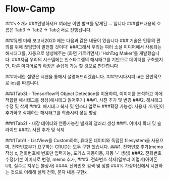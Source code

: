 # Flow-Camp

###<소개>
###안녕하세요 여러분 이번 발표를 맡게된 ... 입니다
###발표내용의 흐름은 Tab3 -> Tab2 -> Tab순서로 진행됩니다.

###유엔 미래 보고서2020 에는 다음과 같은 내용이 있습니다
###'기술은 인류의 편의를 위해 끊임없이 발전할 것이다'
###그래서 우리는 여러 소셜 미디어에서 사용되는 해시태그를, 자동으로 생성해주는 (화면 가르키면서) 'HshTag Maker'를 개발했습니다.
###지금 우리의 시스템에는 인스타그램의 해시태그를 기반으로 데이터를 구축했지만, 다른 미디어로의 확장은 손쉽게 가능 할 것으로 판단합니다

###자세한 설명은 시현을 통해서 설명해드리겠습니다.
###보시다시피 ui는 전반적으로 ios를 따릅니다.

###(Tab3) - Tensorflow의 Object Detection을 이용하여, 이미지를 분석하고 이에 적합한 해시태그를 생성(해시태그 읽어주기)
###1. 사진 추가 및 변경
###2. 해시태그 수정 및 삭제
###3. 해시태그 복사 및 인스타 업로드
###확장 가능성: 사용자 개개인이 추가하고 삭제하는 해시태그를 학습시켜 성능 향상

###(Tab2) - 내장 데이터와 연동가능한 별개의 갤러리 생성
###1. 이미지 확대 및 슬라이드
###2. 사진 추가 및 삭제

###(Tab1) - ListView를 Custom하여, 휴대폰 데이터와 독립된 filesystem을 사용으며, 전화번호부가 요구하는 CRUD는 모두 구현 했습니다.
###1. 전화번호 추가(memo 작성 x, 전화번호에 번호만 입력가능, 포커스 자동이동, 자동 '-' 생성)
###2. 전화번호 수정(기본 이미지로 변경, memo 추가, 
###3. 전화번호 삭제(일부러 어렵게(아이폰UI), 실수로 지우는 불상사)
###4. 전화번호 검색 및 정렬
###% 가상머신에서 시현하는 것으로 이해해 실제 전화, 문자 내용 구현x
